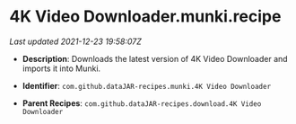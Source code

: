 # 4K Video Downloader.munki.recipe

_Last updated 2021-12-23 19:58:07Z_

- **Description**: Downloads the latest version of 4K Video Downloader and imports it into Munki.

- **Identifier**: `com.github.dataJAR-recipes.munki.4K Video Downloader`

- **Parent Recipes**: `com.github.dataJAR-recipes.download.4K Video Downloader`